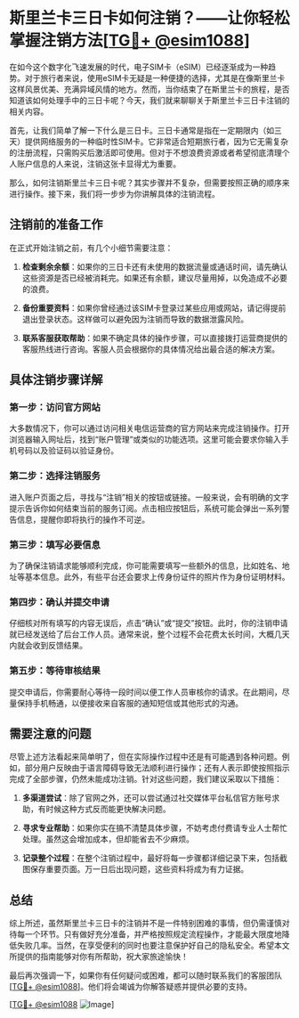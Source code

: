 # 斯里兰卡三日卡如何注销？——让你轻松掌握注销方法[[TG💪+ @esim1088](https://t.me/s/esim1088)]

在如今这个数字化飞速发展的时代，电子SIM卡（eSIM）已经逐渐成为一种趋势。对于旅行者来说，使用eSIM卡无疑是一种便捷的选择，尤其是在像斯里兰卡这样风景优美、充满异域风情的地方。然而，当你结束了在斯里兰卡的旅程，是否知道该如何处理手中的三日卡呢？今天，我们就来聊聊关于斯里兰卡三日卡注销的相关内容。

首先，让我们简单了解一下什么是三日卡。三日卡通常是指在一定期限内（如三天）提供网络服务的一种临时性SIM卡。它非常适合短期旅行者，因为它无需复杂的注册流程，只需购买后激活即可使用。但对于不想浪费资源或者希望彻底清理个人账户信息的人来说，注销这张卡显得尤为重要。

那么，如何注销斯里兰卡三日卡呢？其实步骤并不复杂，但需要按照正确的顺序来进行操作。接下来，我们将一步步为你讲解具体的注销流程。

## 注销前的准备工作

在正式开始注销之前，有几个小细节需要注意：

1. **检查剩余余额**：如果你的三日卡还有未使用的数据流量或通话时间，请先确认这些资源是否已经被消耗完。如果还有余额，建议尽量用掉，以免造成不必要的浪费。
   
2. **备份重要资料**：如果你曾经通过该SIM卡登录过某些应用或网站，请记得提前退出登录状态。这样做可以避免因为注销而导致的数据泄露风险。

3. **联系客服获取帮助**：如果不确定具体的操作步骤，可以直接拨打运营商提供的客服热线进行咨询。客服人员会根据你的具体情况给出最合适的解决方案。

## 具体注销步骤详解

### 第一步：访问官方网站

大多数情况下，你可以通过访问相关电信运营商的官方网站来完成注销操作。打开浏览器输入网址后，找到“账户管理”或类似的功能选项。这里可能会要求你输入手机号码以及验证码以验证身份。

### 第二步：选择注销服务

进入账户页面之后，寻找与“注销”相关的按钮或链接。一般来说，会有明确的文字提示告诉你如何结束当前的服务订阅。点击相应按钮后，系统可能会弹出一系列警告信息，提醒你即将执行的操作不可逆。

### 第三步：填写必要信息

为了确保注销请求能够顺利完成，你可能需要填写一些额外的信息，比如姓名、地址等基本信息。此外，有些平台还会要求上传身份证件的照片作为身份证明材料。

### 第四步：确认并提交申请

仔细核对所有填写的内容无误后，点击“确认”或“提交”按钮。此时，你的注销申请就已经发送给了后台工作人员。通常来说，整个过程不会花费太长时间，大概几天内就会收到反馈结果。

### 第五步：等待审核结果

提交申请后，你需要耐心等待一段时间以便工作人员审核你的请求。在此期间，尽量保持手机畅通，以便接收来自客服的通知短信或其他形式的沟通。

## 需要注意的问题

尽管上述方法看起来简单明了，但在实际操作过程中还是有可能遇到各种问题。例如，部分用户反映由于语言障碍导致无法顺利进行操作；还有人表示即使按照指示完成了全部步骤，仍然未能成功注销。针对这些问题，我们建议采取以下措施：

1. **多渠道尝试**：除了官网之外，还可以尝试通过社交媒体平台私信官方账号求助，有时候这种方式反而能更快解决问题。
   
2. **寻求专业帮助**：如果你实在搞不清楚具体步骤，不妨考虑付费请专业人士帮忙处理。虽然这会增加成本，但却能省去不少麻烦。

3. **记录整个过程**：在整个注销过程中，最好将每一步骤都详细记录下来，包括截图保存重要页面。万一日后出现问题，这些资料将成为有力证据。

## 总结

综上所述，虽然斯里兰卡三日卡的注销并不是一件特别困难的事情，但仍需谨慎对待每一个环节。只有做好充分准备，并严格按照规定流程操作，才能最大限度地降低失败几率。当然，在享受便利的同时也要注意保护好自己的隐私安全。希望本文所提供的指南能够对你有所帮助，祝大家旅途愉快！

最后再次强调一下，如果你有任何疑问或困难，都可以随时联系我们的客服团队[[TG💪+ @esim1088](https://t.me/s/esim1088)]。他们将会竭诚为你解答疑惑并提供必要的支持。

[[TG💪+ @esim1088](https://t.me/s/esim1088) ![Image](https://i.postimg.cc/4NQfJmqS/Snipaste-2025-05-13-00-14-12.png)]